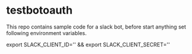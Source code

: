 # testbotoauth

This repo contains sample code for a slack bot, before start anything set following environment variables.

export SLACK_CLIENT_ID='' && export SLACK_CLIENT_SECRET=''
